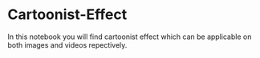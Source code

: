 # Cartoonist-Effect
In this notebook you will find cartoonist effect which can be applicable on both images and videos repectively.
